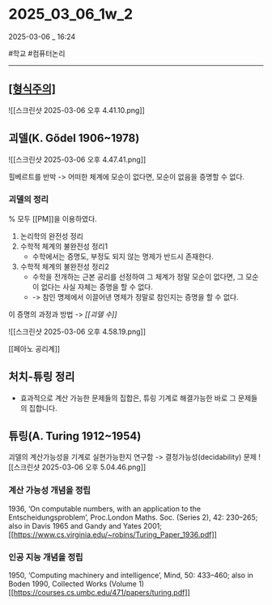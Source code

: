 
# 2025_03_06_1w_2

2025-03-06 _ 16:24

#학교 #컴퓨터논리 

---

## [[형식주의]](Formalism)

![[스크린샷 2025-03-06 오후 4.41.10.png]]


## 괴델(K. Gődel 1906~1978)

![[스크린샷 2025-03-06 오후 4.47.41.png]]


힐베르트를 반박
-> 어떠한 체계에 모순이 없다면, 모순이 없음을 증명할 수 없다.

### 괴델의 정리

% 모두 [[PM]]을 이용하였다.

1. 논리학의 완전성 정리
2. 수학적 체계의 불완전성 정리1
	- 수학에서는 증명도, 부정도 되지 않는 명제가 반드시 존재한다.
3. 수학적 체계의 불완전성 정리2
	- 수학을 전개하는 근본 공리를 선정하여 그 체계가 정말 모순이 없다면, 그 모순이 없다는 사실 자체는 증명을 할 수 없다.
	- -> 참인 명제에서 이끌어낸 명제가 정말로 참인지는 증명을 할 수 없다.

이 증명의 과정과 방법 -> *[[괴델 수]]*

![[스크린샷 2025-03-06 오후 4.58.19.png]]

[[페아노 공리계]]

## 처치-튜링 정리

- 효과적으로 계산 가능한 문제들의 집합은, 튜링 기계로 해결가능한 바로 그 문제들의 집합니다.

## 튜링(A. Turing 1912~1954)

괴델의 계산가능성을 기계로 실현가능한지 연구함 -> 결정가능성(decidability) 문제
![[스크린샷 2025-03-06 오후 5.04.46.png]]


### 계산 가능성 개념을 정립
1936, ‘On computable numbers, with an application to the Entscheidungsproblem’, Proc.London Maths. Soc. (Series 2), 42: 230–265; also in Davis 1965 and Gandy and Yates 2001;[[https://www.cs.virginia.edu/~robins/Turing_Paper_1936.pdf]]

### 인공 지능 개념을 정립
1950, ‘Computing machinery and intelligence’, Mind, 50: 433–460; also in Boden 1990, Collected Works (Volume 1)[[https://courses.cs.umbc.edu/471/papers/turing.pdf]]


